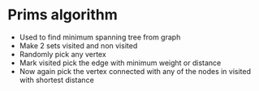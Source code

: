 # Prims algorithm
- Used to find minimum spanning tree from graph
- Make 2 sets visited and non visited
- Randomly pick any vertex
- Mark visited
pick the edge with minimum weight or distance 
- Now again pick the vertex connected with any of the nodes in visited with shortest distance
